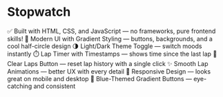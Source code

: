 # Stopwatch

✅ Built with HTML, CSS, and JavaScript — no frameworks, pure frontend skills!
🎨 Modern UI with Gradient Styling — buttons, backgrounds, and a cool half-circle design
🌗 Light/Dark Theme Toggle — switch moods instantly
⏱️ Lap Timer with Timestamps — shows time since the last lap
🧹 Clear Laps Button — reset lap history with a single click
✨ Smooth Lap Animations — better UX with every detail
📱 Responsive Design — looks great on mobile and desktop
🔵 Blue-Themed Gradient Buttons — eye-catching and consistent
